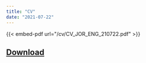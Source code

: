 ```yaml
---
title: "CV"
date: "2021-07-22"
---
```

{{< embed-pdf url="/cv/CV_JOR_ENG_210722.pdf" >}}

## [Download](/cv/CV_JOR_ENG_210722.pdf)
